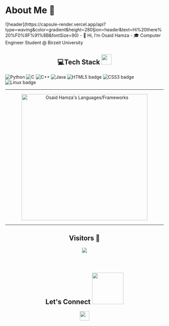 <h1>About Me 📌</h1>
![header](https://capsule-render.vercel.app/api?type=waving&color=gradient&height=280&section=header&text=Hi%20there%20%F0%9F%91%8B&fontSize=90)
- 👋 Hi, I’m Osaid Hamza
- 🎓 Computer Engineer Student @ Birzeit University

<br /> 
<h2 align="center"> 💻Tech Stack <img src = "https://media2.giphy.com/media/QssGEmpkyEOhBCb7e1/giphy.gif?cid=ecf05e47a0n3gi1bfqntqmob8g9aid1oyj2wr3ds3mg700bl&rid=giphy.gif" width = "32"> </h2>
 
 ![Python](https://img.shields.io/badge/python-3670A0?style=for-the-badge&logo=python&logoColor=ffdd54) ![C](https://img.shields.io/badge/c-%2300599C.svg?style=for-the-badge&logo=c%2B%2B&logoColor=white) ![C++](https://img.shields.io/badge/c++-%2300599C.svg?style=for-the-badge&logo=c%2B%2B&logoColor=white) ![Java](https://img.shields.io/badge/java-%23ED8B00.svg?style=for-the-badge&logo=java&logoColor=white) ![HTML5 badge](https://img.shields.io/badge/HTML5-E34F26?style=for-the-badge&logo=html5&logoColor=white) ![CSS3 badge](https://img.shields.io/badge/CSS3-1572B6?style=for-the-badge&logo=css3&logoColor=white)![Linux badge](https://img.shields.io/badge/Linux-FCC624?style=for-the-badge&logo=linux&logoColor=black)
<br />
 *** 
<p align = "center">
  <img src = "https://github-readme-stats.vercel.app/api/top-langs?username=osaidhamza7&show_icons=true&count_private=true&locale=en&layout=compact&langs_count=10&hide_border=true&bg_color=151515&title_color=FB8C00&text_color=fff&icon_color=fff" alt = "Osaid Hamza's Languages/Frameworks" width = 400 />
 
 *** 
 
<h2 align="center">Visitors 👀</h2>
<div align="center" >
  <img src="https://profile-counter.glitch.me/osaidhamza7/count.svg"></img>
</div>
<br /><br />
<h2 align="center">Let's Connect <img src='https://raw.githubusercontent.com/ShahriarShafin/ShahriarShafin/main/Assets/handshake.gif' width="100"></h2> 
<p align="center">
 <a href = "https://codeforces.com/profile/Code777"><img src = "https://img.shields.io/badge/Codeforces-445f9d?style=for-the-badge&logo=Codeforces&logoColor=white" height = 30></a>
  
</p>

